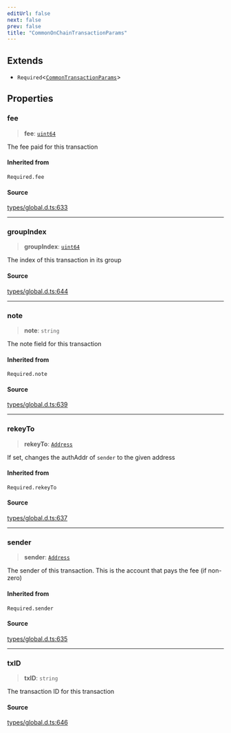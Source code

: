 ```yaml
---
editUrl: false
next: false
prev: false
title: "CommonOnChainTransactionParams"
---
```


## Extends

- `Required`\<[`CommonTransactionParams`](CommonTransactionParams.md)\>

## Properties

### fee

> **fee**: [`uint64`](../type-aliases/uint64.md)

The fee paid for this transaction

#### Inherited from

`Required.fee`

#### Source

[types/global.d.ts:633](https://github.com/algorandfoundation/tealscript/blob/18ba30a9/types/global.d.ts#L633)

***

### groupIndex

> **groupIndex**: [`uint64`](../type-aliases/uint64.md)

The index of this transaction in its group

#### Source

[types/global.d.ts:644](https://github.com/algorandfoundation/tealscript/blob/18ba30a9/types/global.d.ts#L644)

***

### note

> **note**: `string`

The note field for this transaction

#### Inherited from

`Required.note`

#### Source

[types/global.d.ts:639](https://github.com/algorandfoundation/tealscript/blob/18ba30a9/types/global.d.ts#L639)

***

### rekeyTo

> **rekeyTo**: [`Address`](../classes/Address.md)

If set, changes the authAddr of `sender` to the given address

#### Inherited from

`Required.rekeyTo`

#### Source

[types/global.d.ts:637](https://github.com/algorandfoundation/tealscript/blob/18ba30a9/types/global.d.ts#L637)

***

### sender

> **sender**: [`Address`](../classes/Address.md)

The sender of this transaction. This is the account that pays the fee (if non-zero)

#### Inherited from

`Required.sender`

#### Source

[types/global.d.ts:635](https://github.com/algorandfoundation/tealscript/blob/18ba30a9/types/global.d.ts#L635)

***

### txID

> **txID**: `string`

The transaction ID for this transaction

#### Source

[types/global.d.ts:646](https://github.com/algorandfoundation/tealscript/blob/18ba30a9/types/global.d.ts#L646)
